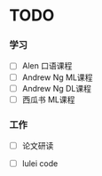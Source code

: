 # TODO

### 学习

- [ ] Alen 口语课程
- [ ] Andrew Ng ML课程
- [ ] Andrew Ng DL课程
- [ ] 西瓜书 ML课程

### 工作

- [ ] 论文研读
- [ ] lulei code

